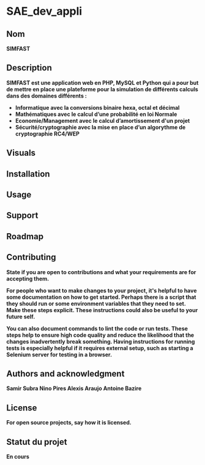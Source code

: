 # SAE_dev_appli


## Nom
<strong>SIMFAST<strong>

## Description
SIMFAST est une application web en PHP, MySQL et Python qui a pour but de mettre en place une plateforme pour la
simulation de différents calculs dans des domaines différents :
<ul>
    <li> <strong>Informatique</strong> avec la conversions binaire hexa, octal et décimal</li>
    <li> <strong>Mathématiques</strong> avec le calcul d’une probabilité en loi Normale</li>
    <li> <strong>Economie/Management</strong> avec le calcul d’amortissement d'un projet</li>
    <li> <strong> Sécurité/cryptographie</strong> avec la mise en place d’un algorythme de cryptographie RC4/WEP</li>
</ul>

## Visuals


## Installation


## Usage


## Support


## Roadmap


## Contributing
State if you are open to contributions and what your requirements are for accepting them.

For people who want to make changes to your project, it's helpful to have some documentation on how to get started. Perhaps there is a script that they should run or some environment variables that they need to set. Make these steps explicit. These instructions could also be useful to your future self.

You can also document commands to lint the code or run tests. These steps help to ensure high code quality and reduce the likelihood that the changes inadvertently break something. Having instructions for running tests is especially helpful if it requires external setup, such as starting a Selenium server for testing in a browser.

## Authors and acknowledgment

Samir Subra
Nino Pires
Alexis Araujo
Antoine Bazire

## License
For open source projects, say how it is licensed.

## Statut du projet
En cours 

